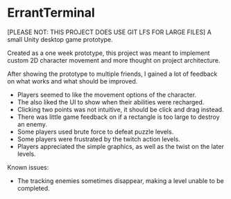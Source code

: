 # ErrantTerminal
[PLEASE NOT: THIS PROJECT DOES USE GIT LFS FOR LARGE FILES]
A small Unity desktop game prototype.

Created as a one week prototype, this project was meant to implement
custom 2D character movement and more thought on project architecture.

After showing the prototype to multiple friends, I gained a lot of feedback 
on what works and what should be improved.

- Players seemed to like the movement options of the character.
- The also liked the UI to show when their abilities were recharged.
- Clicking two points was not intuitive, it should be click and drag instead.
- There was little game feedback on if a rectangle is too large to destroy an enemy.
- Some players used brute force to defeat puzzle levels.
- Some players were frustrated by the twitch action levels.
- Players appreciated the simple graphics, as well as the twist on the later levels.

Known issues:
- The tracking enemies sometimes disappear, making a level unable to be completed.